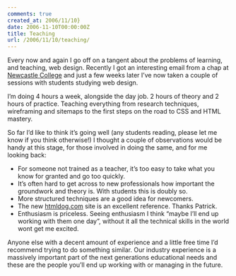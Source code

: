 ```yaml
---
comments: true
created_at: 2006/11/10}
date: 2006-11-10T00:00:00Z
title: Teaching
url: /2006/11/10/teaching/
---
```


<p>
Every now and again I go off on a tangent about the problems of learning, and teaching, web design. Recently I got an interesting email from a chap at <a href="http://www.ncl-coll.ac.uk/">Newcastle College</a> and just a few weeks later I’ve now taken a couple of sessions with students studying web design.

</p>
<p>
I’m doing 4 hours a week, alongside the day job. 2 hours of theory and 2 hours of practice. Teaching everything from research techniques, wireframing and sitemaps to the first steps on the road to CSS and HTML mastery.

</p>
<p>
So far I’d like to think it’s going well (any students reading, please let me know if you think otherwise!) I thought a couple of observations would be handy at this stage, for those involved in doing the same, and for me looking back:

</p>
<ul>
<li>
For someone not trained as a teacher, it’s too easy to take what you know for granted and go too quickly.

</li>
<li>
It’s often hard to get across to new professionals how important the groundwork and theory is. With students this is doubly so.

</li>
<li>
More structured techniques are a good idea for newcomers.

</li>
<li>
The new <a href="http://htmldog.com">htmldog.com</a> site is an excellent reference. Thanks Patrick.

</li>
<li>
Enthusiasm is priceless. Seeing enthusiasm I think “maybe I’ll end up working with them one day”, without it all the technical skills in the world wont get me excited.

</li>
</ul>
<p>
Anyone else with a decent amount of experience and a little free time I’d recommend trying to do something similar. Our industry experience is a massively important part of the next generations educational needs and these are the people you’ll end up working with or managing in the future.

</p>
